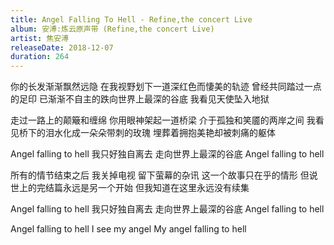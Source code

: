 ```yaml
---
title: Angel Falling To Hell - Refine,the concert Live
album: 安溥:炼云原声带 (Refine,the concert Live)
artist: 焦安溥
releaseDate: 2018-12-07
duration: 264
---
```

你的长发渐渐飘然远隐
在我视野划下一道深红色而悽美的轨迹
曾经共同踏过一点的足印
已渐渐不自主的跌向世界上最深的谷底
我看见天使坠入地狱

走过一路上的颠簸和缠绵
你用眼神架起一道桥梁
介于孤独和笑靥的两岸之间
我看见桥下的泪水化成一朵朵带刺的玫瑰
埋葬着拥抱美艳却被刺痛的躯体

Angel falling to hell
我只好独自离去
走向世界上最深的谷底
Angel falling to hell

所有的情节结束之后
我关掉电视 留下萤幕的杂讯
这一个故事只在乎的情形
但说世上的完结篇永远是另一个开始
但我知道在这里永远没有续集

Angel falling to hell
我只好独自离去
走向世界上最深的谷底
Angel falling to hell

Angel falling to hell
I see my angel
My angel falling to hell
